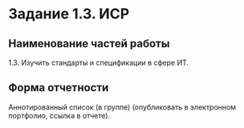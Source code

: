 # Задание 1.3. ИСР

## Наименование частей работы
1.3. Изучить стандарты и спецификации в сфере ИТ.

## Форма отчетности
Аннотированный список (в группе) (опубликовать в электронном портфолио, ссылка в отчете).
